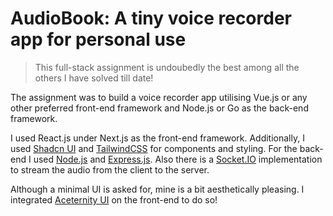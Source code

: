 # AudioBook: A tiny voice recorder app for personal use

> This full-stack assignment is undoubedly the best among all the others I have solved till date!

The assignment was to build a voice recorder app utilising Vue.js or any other preferred front-end framework and Node.js or Go as the back-end framework.

I used React.js under Next.js as the front-end framework. Additionally, I used [Shadcn UI](https://ui.shadcn.com/) and [TailwindCSS](https://tailwindcss.com/) for components and styling. For the back-end I used [Node.js](https://nodejs.org/en) and [Express.js](https://expressjs.com/). Also there is a [Socket.IO](https://socket.io/) implementation to stream the audio from the client to the server.

Although a minimal UI is asked for, mine is a bit aesthetically pleasing. I integrated [Aceternity UI](https://ui.aceternity.com/) on the front-end to do so!